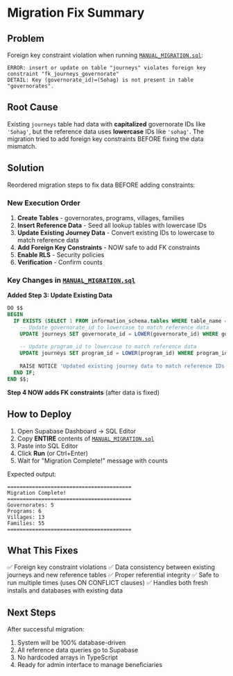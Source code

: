 # Migration Fix Summary

## Problem
Foreign key constraint violation when running [`MANUAL_MIGRATION.sql`](MANUAL_MIGRATION.sql:1):
```
ERROR: insert or update on table "journeys" violates foreign key constraint "fk_journeys_governorate"
DETAIL: Key (governorate_id)=(Sohag) is not present in table "governorates".
```

## Root Cause
Existing `journeys` table had data with **capitalized** governorate IDs like `'Sohag'`, but the reference data uses **lowercase** IDs like `'sohag'`. The migration tried to add foreign key constraints BEFORE fixing the data mismatch.

## Solution
Reordered migration steps to fix data BEFORE adding constraints:

### New Execution Order
1. **Create Tables** - governorates, programs, villages, families
2. **Insert Reference Data** - Seed all lookup tables with lowercase IDs
3. **Update Existing Journey Data** - Convert existing IDs to lowercase to match reference data
4. **Add Foreign Key Constraints** - NOW safe to add FK constraints
5. **Enable RLS** - Security policies
6. **Verification** - Confirm counts

### Key Changes in [`MANUAL_MIGRATION.sql`](MANUAL_MIGRATION.sql:169)

**Added Step 3: Update Existing Data**
```sql
DO $$ 
BEGIN
  IF EXISTS (SELECT 1 FROM information_schema.tables WHERE table_name = 'journeys') THEN
    -- Update governorate_id to lowercase to match reference data
    UPDATE journeys SET governorate_id = LOWER(governorate_id) WHERE governorate_id IS NOT NULL;
    
    -- Update program_id to lowercase to match reference data
    UPDATE journeys SET program_id = LOWER(program_id) WHERE program_id IS NOT NULL;
    
    RAISE NOTICE 'Updated existing journey data to match reference IDs';
  END IF;
END $$;
```

**Step 4 NOW adds FK constraints** (after data is fixed)

## How to Deploy

1. Open Supabase Dashboard → SQL Editor
2. Copy **ENTIRE** contents of [`MANUAL_MIGRATION.sql`](MANUAL_MIGRATION.sql:1)
3. Paste into SQL Editor
4. Click **Run** (or Ctrl+Enter)
5. Wait for "Migration Complete!" message with counts

Expected output:
```
========================================
Migration Complete!
========================================
Governorates: 5
Programs: 6
Villages: 13
Families: 55
========================================
```

## What This Fixes

✅ Foreign key constraint violations
✅ Data consistency between existing journeys and new reference tables
✅ Proper referential integrity
✅ Safe to run multiple times (uses ON CONFLICT clauses)
✅ Handles both fresh installs and databases with existing data

## Next Steps

After successful migration:
1. System will be 100% database-driven
2. All reference data queries go to Supabase
3. No hardcoded arrays in TypeScript
4. Ready for admin interface to manage beneficiaries
